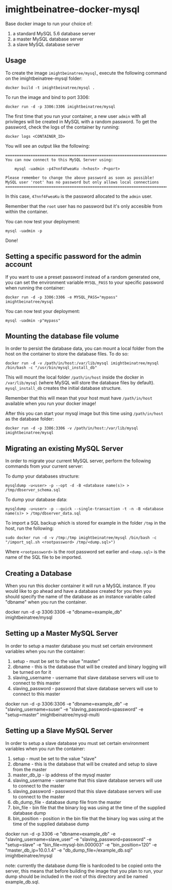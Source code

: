 imightbeinatree-docker-mysql
==================

Base docker image to run your choice of:
 1. a standard MySQL 5.6 database server
 2. a master MySQL database server
 3. a slave MySQL database server

Usage
-----

To create the image `imightbeinatree/mysql`, execute the following command on the imightbeinatree-mysql folder:

	docker build -t imightbeinatree/mysql .

To run the image and bind to port 3306:

	docker run -d -p 3306:3306 imightbeinatree/mysql

The first time that you run your container, a new user `admin` with all privileges 
will be created in MySQL with a random password. To get the password, check the logs
of the container by running:

	docker logs <CONTAINER_ID>

You will see an output like the following:

	========================================================================
	You can now connect to this MySQL Server using:

	    mysql -uadmin -p47nnf4FweaKu -h<host> -P<port>

	Please remember to change the above password as soon as possible!
	MySQL user 'root' has no password but only allows local connections
	========================================================================

In this case, `47nnf4FweaKu` is the password allocated to the `admin` user.

Remember that the `root` user has no password but it's only accesible from within the container.

You can now test your deployment:

	mysql -uadmin -p

Done!


Setting a specific password for the admin account
-------------------------------------------------

If you want to use a preset password instead of a random generated one, you can
set the environment variable `MYSQL_PASS` to your specific password when running the container:

	docker run -d -p 3306:3306 -e MYSQL_PASS="mypass" imightbeinatree/mysql

You can now test your deployment:

	mysql -uadmin -p"mypass"


Mounting the database file volume
---------------------------------

In order to persist the database data, you can mount a local folder from the host 
on the container to store the database files. To do so:

	docker run -d -v /path/in/host:/var/lib/mysql imightbeinatree/mysql /bin/bash -c "/usr/bin/mysql_install_db"

This will mount the local folder `/path/in/host` inside the docker in `/var/lib/mysql` (where MySQL will store the database files by default). `mysql_install_db` creates the initial database structure.

Remember that this will mean that your host must have `/path/in/host` available when you run your docker image!

After this you can start your mysql image but this time using `/path/in/host` as the database folder:

	docker run -d -p 3306:3306 -v /path/in/host:/var/lib/mysql imightbeinatree/mysql


Migrating an existing MySQL Server
----------------------------------

In order to migrate your current MySQL server, perform the following commands from your current server:

To dump your databases structure:

	mysqldump -u<user> -p --opt -d -B <database name(s)> > /tmp/dbserver_schema.sql

To dump your database data:

	mysqldump -u<user> -p --quick --single-transaction -t -n -B <database name(s)> > /tmp/dbserver_data.sql

To import a SQL backup which is stored for example in the folder `/tmp` in the host, run the following:

	sudo docker run -d -v /tmp:/tmp imightbeinatree/mysql /bin/bash -c "/import_sql.sh <rootpassword> /tmp/<dump.sql>")

Where `<rootpassword>` is the root password set earlier and `<dump.sql>` is the name of the SQL file to be imported.
  

Creating a Database
----------------------------------

When you run this docker container it will run a MySQL instance. If you would like to go ahead and have a database created for you then you should specify the name of the database as an instance variable called "dbname" when you run the container.

  docker run -d -p 3306:3306 -e "dbname=example_db" imightbeinatree/mysql

Setting up a Master MySQL Server
----------------------------------

In order to setup a master database you must set certain environment variables when you run the container:

1. setup - must be set to the value "master"
2. dbname - this is the database that will be created and binary logging will be turned on for it
3. slaving_username - username that slave database servers will use to connect to this master
4. slaving_password - password that slave database servers will use to connect to this master

  docker run -d -p 3306:3306 -e "dbname=example_db" -e "slaving_username=suser" -e "slaving_password=spassword" -e "setup=master"  imightbeinatree/mysql-multi 


Setting up a Slave MySQL Server
----------------------------------

In order to setup a slave database you must set certain environment variables when you run the container:

1. setup - must be set to the value "slave"
2. dbname - this is the database that will be created and setup to slave from the master
3. master_db_ip - ip address of the mysql master
4. slaving_username - username that this slave database servers will use to connect to the master
5. slaving_password - password that this slave database servers will use to connect to the master
6. db_dump_file - database dump file from the master
7. bin_file - bin file that the binary log was using at the time of the supplied database dump
8. bin_position - position in the bin file that the binary log was using at the time of the supplied database dump

  docker run -d -p 3306  -e "dbname=example_db" -e "slaving_username=slave_user" -e "slaving_password=password" -e "setup=slave" -e "bin_file=mysql-bin.000003" -e "bin_position=120" -e "master_db_ip=10.0.1.4" -e "db_dump_file=/example_db.sql"  imightbeinatree/mysql

note: currently the database dump file is hardcoded to be copied onto the server, this means that before building the image that you plan to run, your dump should be included in the root of this directory and be named example_db.sql.
